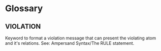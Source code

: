 # Glossary

## VIOLATION

Keyword to format a violation message that can present the violating atom and it's relations. 
See: Ampersand Syntax/The RULE statement.